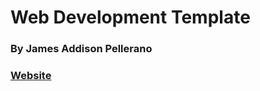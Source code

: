 Web Development Template
========================

### By James Addison Pellerano
### [Website](http://jamespellerano.com/)
